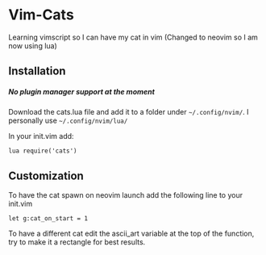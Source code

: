 # Vim-Cats
Learning vimscript so I can have my cat in vim (Changed to neovim so I am now using lua)

## Installation
##### No plugin manager support at the moment
   
Download the cats.lua file and add it to a folder under ```~/.config/nvim/```. I personally use ```~/.config/nvim/lua/```

In your init.vim add:
```   
lua require('cats')   
   ```

## Customization
To have the cat spawn on neovim launch add the following line to your init.vim
```
let g:cat_on_start = 1
   ```

To have a different cat edit the ascii_art variable at the top of the function, try to make it a rectangle for best results.
